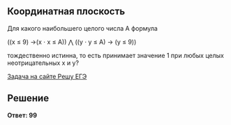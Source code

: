 ## Координатная плоскость

Для какого наибольшего целого числа А формула

((x ≤ 9) →(x ⋅ x ≤ A)) ⋀ ((y ⋅ y ≤ A) → (y ≤ 9))

тождественно истинна, то есть принимает значение 1 при любых целых неотрицательных x и y?

[Задача на сайте Решу ЕГЭ](https://inf-ege.sdamgia.ru/problem?id=13745)

## Решение

**Ответ: 99**